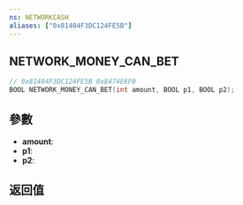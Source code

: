 ```yaml
---
ns: NETWORKCASH
aliases: ["0x81404F3DC124FE5B"]
---
```

## NETWORK_MONEY_CAN_BET

```c
// 0x81404F3DC124FE5B 0x8474E6F0
BOOL NETWORK_MONEY_CAN_BET(int amount, BOOL p1, BOOL p2);
```


## 參數
* **amount**: 
* **p1**: 
* **p2**: 

## 返回值
